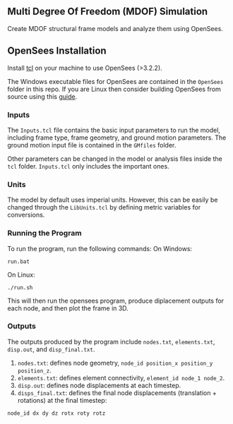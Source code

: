 ## Multi Degree Of Freedom (MDOF) Simulation 
Create MDOF structural frame models and analyze them using OpenSees.

## OpenSees Installation
Install [tcl](http://www.tcl.tk/software/tcltk/) on your machine to use OpenSees (>3.2.2).

The Windows executable files for OpenSees are contained in the `OpenSees` folder in this repo. If you are Linux then consider building OpenSees from source using this [guide](https://www.researchgate.net/post/How-to-install-opensees-in-UBUNTU).

### Inputs
The `Inputs.tcl` file contains the basic input parameters to run the model, including frame type, frame geometry, and ground motion parameters. The ground motion input file is contained in the `GMfiles` folder.

Other parameters can be changed in the model or analysis files inside the `tcl` folder. `Inputs.tcl` only includes the important ones.

### Units
The model by default uses imperial units. However, this can be easily be changed through the `LibUnits.tcl` by defining metric variables for conversions.

### Running the Program

To run the program, run the following commands:
On Windows:
```
run.bat
```

On Linux:
```
./run.sh
```

This will then run the opensees program, produce diplacement outputs for each node, and then plot the frame in 3D.

### Outputs
The outputs produced by the program include `nodes.txt`, `elements.txt`, `disp.out`, and `disp_final.txt`.

1. `nodes.txt`: defines node geometry, `node_id position_x position_y position_z`.
2. `elements.txt`: defines element connectivity, `element_id node_1 node_2`.
3. `disp.out`: defines node displacements at each timestep.
4. `disps_final.txt`: defines the final node displacements (translation + rotations) at the final timestep:

```
node_id dx dy dz rotx roty rotz
```

